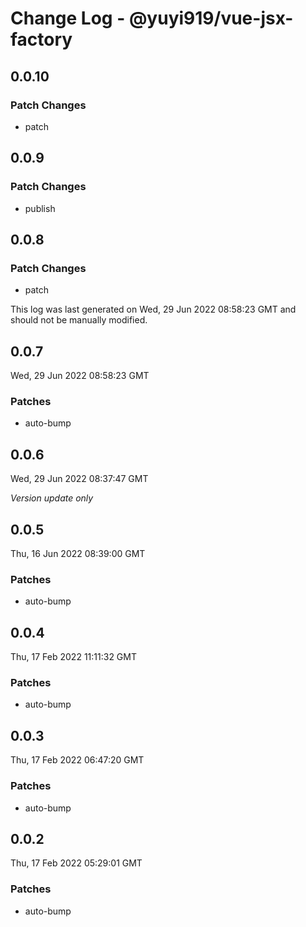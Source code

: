 # Change Log - @yuyi919/vue-jsx-factory

## 0.0.10

### Patch Changes

- patch

## 0.0.9

### Patch Changes

- publish

## 0.0.8

### Patch Changes

- patch

This log was last generated on Wed, 29 Jun 2022 08:58:23 GMT and should not be manually modified.

## 0.0.7

Wed, 29 Jun 2022 08:58:23 GMT

### Patches

- auto-bump

## 0.0.6

Wed, 29 Jun 2022 08:37:47 GMT

_Version update only_

## 0.0.5

Thu, 16 Jun 2022 08:39:00 GMT

### Patches

- auto-bump

## 0.0.4

Thu, 17 Feb 2022 11:11:32 GMT

### Patches

- auto-bump

## 0.0.3

Thu, 17 Feb 2022 06:47:20 GMT

### Patches

- auto-bump

## 0.0.2

Thu, 17 Feb 2022 05:29:01 GMT

### Patches

- auto-bump
